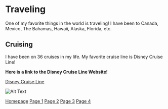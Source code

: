 # Traveling

One of my favorite things in the world is traveling! I have been to Canada, Mexico, The Bahamas, Hawaii, Alaska, Florida, etc.

## Cruising

I have been on 36 cruises in my life. My favorite cruise line is Disney Cruise Line!

**Here is a  link to the Disney Cruise Line Website!**

[Disney Cruise Line](https://disneycruise.disney.go.com/)

![Alt Text](https://user-images.githubusercontent.com/89413296/138399608-d76c0827-c2cd-4cec-925c-1a5069f221d6.png)

[Homepage](README.md) [Page 1](page1.md) [Page 2](page2.md) [Page 3](page3.md) [Page 4](page4.md)
